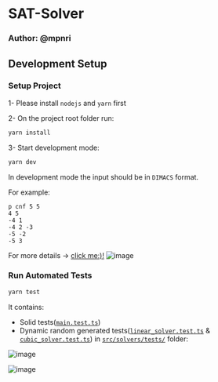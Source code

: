 # SAT-Solver

### Author: @mpnri

## Development Setup

### Setup Project

1- Please install `nodejs` and `yarn` first

2- On the project root folder run:

```bash
yarn install
```

3- Start development mode:

```bash
yarn dev
```

In development mode the input should be in `DIMACS` format.

For example:
```
p cnf 5 5
4 5
-4 1
-4 2 -3
-5 -2
-5 3
```
For more details -> [click me:)!](https://github.com/crillab/gophersat/blob/master/examples/sat-for-noobs.md?plain=1#dimacs-format)
![image](https://github.com/mpnri/SAT-Solver/assets/47795908/a07669e9-f07d-48ec-92f0-659979395077)

### Run Automated Tests

```bash
yarn test
```

It contains:
+ Solid tests([`main.test.ts`](https://github.com/mpnri/SAT-Solver/blob/main/src/solvers/tests/main.test.ts))
+ Dynamic random generated tests([`linear_solver.test.ts`](https://github.com/mpnri/SAT-Solver/blob/main/src/solvers/tests/linear_solver.test.ts) & [`cubic_solver.test.ts`](https://github.com/mpnri/SAT-Solver/blob/main/src/solvers/tests/cubic_solver.test.ts)) in [`src/solvers/tests/`](https://github.com/mpnri/SAT-Solver/tree/main/src/solvers/tests) folder:

![image](https://github.com/mpnri/SAT-Solver/assets/47795908/dca15ca7-7e90-47bf-989f-63fd9159047a)


![image](https://github.com/mpnri/SAT-Solver/assets/47795908/cdaa5e27-61b5-48f9-9ae0-e981a7ce7234)
